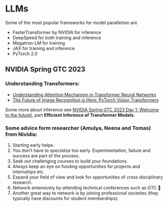 # LLMs 
Some of the most popular frameworks for model parallelism are
- FasterTransformer by NVIDIA for inference
- DeepSpeed for both training and inference
- Megatron-LM for training
- JAX for training and inference
- PyTorch 2.0


## NVIDIA Spring GTC 2023

### Understanding Transformers:

- [Understanding Attention Mechanism in Transformer Neural Networks](https://learnopencv.com/attention-mechanism-in-transformer-neural-networks/)
- [The Future of Image Recognition is Here: PyTorch Vision Transformers](https://learnopencv.com/the-future-of-image-recognition-is-here-pytorch-vision-transformer/)

Some more about inference see [NVIDIA Spring GTC 2023 Day 1: Welcome to the future!](https://learnopencv.com/nvidia-spring-gtc-2023-day-1-highlights-welcome-to-the-future/), part **Efficient Inference of Transformer Models**.

### Some advice form researcher (Amulya, Neena and Tomas) from Nividia:

1. Starting early helps.
1. You don’t have to specialize too early. Experimentation, failure and success are part of the process.
1. Seek out challenging courses to build your foundations.
1. Always keep an eye on funding opportunities for projects and internships etc.
1. Expand your field of view and look for opportunities of cross disciplinary research.
1. Network extensively by attending technical conferences such as GTC 🙂
1. Another great way to network is by joining professional societies (they typically have discounts for student memberships).
